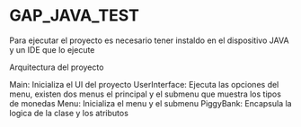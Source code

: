 # GAP_JAVA_TEST

Para ejecutar el proyecto es necesario tener instaldo en el dispositivo JAVA y un IDE que lo ejecute

Arquitectura del proyecto

Main: Inicializa el UI del proyecto
UserInterface: Ejecuta las opciones del menu, existen dos menus el principal y el submenu que muestra los tipos de monedas
Menu: Inicializa el menu y el submenu
PiggyBank: Encapsula la logica de la clase y los atributos
